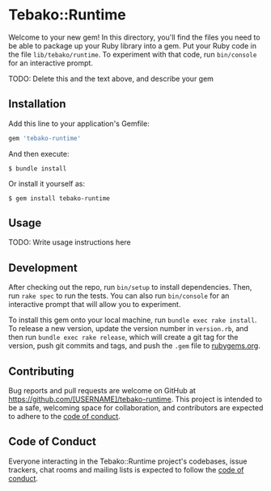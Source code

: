 # Tebako::Runtime

Welcome to your new gem! In this directory, you'll find the files you need to be able to package up your Ruby library into a gem. Put your Ruby code in the file `lib/tebako/runtime`. To experiment with that code, run `bin/console` for an interactive prompt.

TODO: Delete this and the text above, and describe your gem

## Installation

Add this line to your application's Gemfile:

```ruby
gem 'tebako-runtime'
```

And then execute:

    $ bundle install

Or install it yourself as:

    $ gem install tebako-runtime

## Usage

TODO: Write usage instructions here

## Development

After checking out the repo, run `bin/setup` to install dependencies. Then, run `rake spec` to run the tests. You can also run `bin/console` for an interactive prompt that will allow you to experiment.

To install this gem onto your local machine, run `bundle exec rake install`. To release a new version, update the version number in `version.rb`, and then run `bundle exec rake release`, which will create a git tag for the version, push git commits and tags, and push the `.gem` file to [rubygems.org](https://rubygems.org).

## Contributing

Bug reports and pull requests are welcome on GitHub at https://github.com/[USERNAME]/tebako-runtime. This project is intended to be a safe, welcoming space for collaboration, and contributors are expected to adhere to the [code of conduct](https://github.com/[USERNAME]/tebako-runtime/blob/master/CODE_OF_CONDUCT.md).


## Code of Conduct

Everyone interacting in the Tebako::Runtime project's codebases, issue trackers, chat rooms and mailing lists is expected to follow the [code of conduct](https://github.com/[USERNAME]/tebako-runtime/blob/master/CODE_OF_CONDUCT.md).
